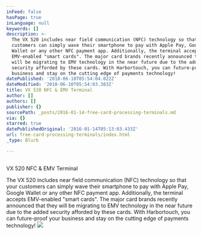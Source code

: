 ```yaml
---
inFeed: false
hasPage: true
inLanguage: null
keywords: []
description: >-
  The VX 520 includes near field communication (NFC) technology so that your
  customers can simply wave their smartphone to pay with Apple Pay, Google
  Wallet or any other NFC payment app. Additionally, the terminal accepts
  EMV-enabled "smart cards". The major card brands recently announced that they
  will be migrating to EMV technology in the near future due to the added
  security afforded by these cards. With Harbortouch, you can future-proof your
  business and stay on the cutting edge of payments technology!
datePublished: '2018-06-10T05:54:04.022Z'
dateModified: '2018-06-10T05:54:03.383Z'
title: VX 520 NFC & EMV Terminal
author: []
authors: []
publisher: {}
sourcePath: _posts/2016-01-14-free-card-processing-terminals.md
via: {}
starred: true
datePublishedOriginal: '2016-01-14T05:13:03.433Z'
url: free-card-processing-terminals/index.html
_type: Blurb

---
```

## 

VX 520 NFC & EMV Terminal

The VX 520 includes near field communication (NFC) technology so that your customers can simply wave their smartphone to pay with Apple Pay, Google Wallet or any other NFC payment app. Additionally, the terminal accepts EMV-enabled "smart cards". The major card brands recently announced that they will be migrating to EMV technology in the near future due to the added security afforded by these cards. With Harbortouch, you can future-proof your business and stay on the cutting edge of payments technology!
![](https://the-grid-user-content.s3-us-west-2.amazonaws.com/2e83229a-cf07-46cb-afd7-6dc0432e0c4d.jpg)